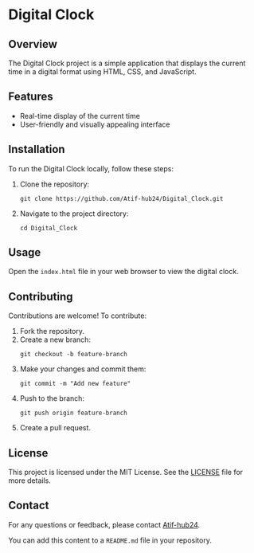 # Digital Clock

## Overview
The Digital Clock project is a simple application that displays the current time in a digital format using HTML, CSS, and JavaScript.

## Features
- Real-time display of the current time
- User-friendly and visually appealing interface

## Installation
To run the Digital Clock locally, follow these steps:

1. Clone the repository:
   ```
   git clone https://github.com/Atif-hub24/Digital_Clock.git
   ```
2. Navigate to the project directory:
   ```
   cd Digital_Clock
   ```

## Usage
Open the `index.html` file in your web browser to view the digital clock.

## Contributing
Contributions are welcome! To contribute:

1. Fork the repository.
2. Create a new branch:
   ```
   git checkout -b feature-branch
   ```
3. Make your changes and commit them:
   ```
   git commit -m "Add new feature"
   ```
4. Push to the branch:
   ```
   git push origin feature-branch
   ```
5. Create a pull request.

## License
This project is licensed under the MIT License. See the [LICENSE](LICENSE) file for more details.

## Contact
For any questions or feedback, please contact [Atif-hub24](https://github.com/Atif-hub24).

You can add this content to a `README.md` file in your repository.